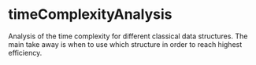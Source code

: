 # timeComplexityAnalysis
Analysis of the time complexity for different classical data structures. The main take away is when to use which structure in order to reach highest efficiency.
